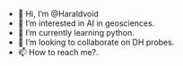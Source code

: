 - 👋 Hi, I’m @Haraldvoid
- 👀 I’m interested in AI in geosciences.
- 🌱 I’m currently learning python.
- 💞️ I’m looking to collaborate on DH probes.
- 📫 How to reach me?.

<!---
Haraldvoid/Haraldvoid is a ✨ special ✨ repository because its `README.md` (this file) appears on your GitHub profile.
You can click the Preview link to take a look at your changes.
--->
